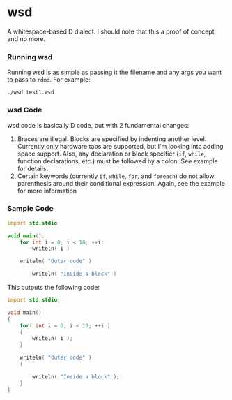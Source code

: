 wsd
===

A whitespace-based D dialect. I should note that this a proof of concept, and no more.

### Running wsd

Running wsd is as simple as passing it the filename and any args you want to pass to `rdmd`. For example:
```
./wsd test1.wsd
```

### wsd Code

wsd code is basically D code, but with 2 fundamental changes:
1. Braces are illegal. Blocks are specified by indenting another level. Currently only hardware tabs are supported, but I'm looking into adding space support. Also, any declaration or block specifier (`if`, `while`, function declarations, etc.) must be followed by a colon. See example for details.
2. Certain keywords (currently `if`, `while`, `for`, and `foreach`) do not allow parenthesis around their conditional expression. Again, see the example for more information

### Sample Code
```d
import std.stdio

void main():
	for int i = 0; i < 10; ++i:
		writeln( i )

	writeln( "Outer code" )

		writeln( "Inside a block" )
```

This outputs the following code:

```d
import std.stdio;

void main()
{
	for( int i = 0; i < 10; ++i )
	{
		writeln( i );
	}

	writeln( "Outer code" );
	{

		writeln( "Inside a block" );
	}
}
```
